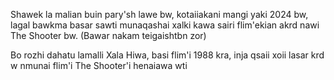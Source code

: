 Shawek la malian buin pary'sh lawe bw, kotaiiakani mangi yaki 2024 bw, lagal bawkma basar sawti munaqashai xalki kawa sairi flim'ekian akrd nawi The Shooter bw.
(Bawar nakam teigaishtbn zor)

Bo rozhi dahatu lamalli Xala Hiwa, basi flim'i 1988 kra, inja qsaii xoii lasar krd w nmunai flim'i The Shooter'i henaiawa wti